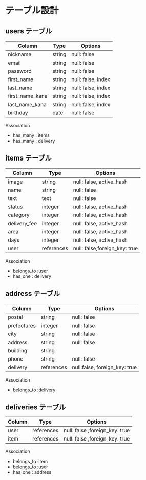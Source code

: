 # テーブル設計

## users テーブル

| Column   | Type     | Options            |
| -------- | -------- | ---------------------- |
| nickname | string   | null: false            |
| email    | string   | null: false            |
| password | string   | null: false            |
| first_name | string   | null: false, index |
| last_name | string   | null: false, index |
| first_name_kana | string   | null: false, index |	
| last_name_kana | string   | null: false, index |
| birthday | date | null: false |

Association
- has_many : items
- has_many : delivery



## items テーブル
| Column      | Type       | Options |
| ----------  | ---------- | ------- |
| image | string | null: false, active_hash |
| name | string     | null: false |
| text | text | null: false |
| status | integer | null: false, active_hash|
| category | integer | null: false, active_hash |
| delivery_fee | integer | null: false, active_hash |
| area | integer | null: false, active_hash |
| days | integer | null: false, active_hash |
| user | references | null: false,foreign_key: true|

Association
- belongs_to :user
- has_one : delivery


## address テーブル
| Column      | Type   | Options     |
| ----------- | ------ | ----------- |
| postal      | string | null: false |
| prefectures | integer | null: false|
| city        | string | null: false |
| address     | string | null: false |
| building    | string |  |
| phone       | string | null: false |
| delivery | references | null:false, foreign_key: true|

Association
- belongs_to :delivery


## deliveries テーブル
| Column      | Type   | Options     |
| ----------- | ------ | ----------- |
| user | references | null: false ,foreign_key: true |
| item | references | null: false ,foreign_key: true |

Association
- belongs_to :item
- belongs_to :user
- has_one : address
